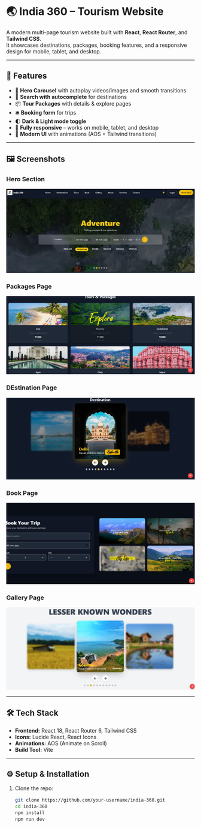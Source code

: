 # 🌏 India 360 – Tourism Website

A modern multi-page tourism website built with **React**, **React Router**, and **Tailwind CSS**.  
It showcases destinations, packages, booking features, and a responsive design for mobile, tablet, and desktop.

---

## 🚀 Features

- 🎥 **Hero Carousel** with autoplay videos/images and smooth transitions
- 🔎 **Search with autocomplete** for destinations
- 📦 **Tour Packages** with details & explore pages
- 🛎 **Booking form** for trips
- 🌓 **Dark & Light mode toggle**
- 📱 **Fully responsive** – works on mobile, tablet, and desktop
- 🎨 **Modern UI** with animations (AOS + Tailwind transitions)

---

## 🖼️ Screenshots

### Hero Section

![Hero](public/assets/screenshot/home.png)

### Packages Page

![Packages](public/assets/screenshot/package.png)

### DEstination Page

![Packages](public/assets/screenshot/destination.png)

### Book Page

![Packages](public/assets/screenshot/book.png)

### Gallery Page

![Packages](public/assets/screenshot/gallery.png)

---

## 🛠️ Tech Stack

- **Frontend:** React 18, React Router 6, Tailwind CSS
- **Icons:** Lucide React, React Icons
- **Animations:** AOS (Animate on Scroll)
- **Build Tool:** Vite

---

## ⚙️ Setup & Installation

1. Clone the repo:
   ```bash
   git clone https://github.com/your-username/india-360.git
   cd india-360
   npm install
   npm run dev

   ```
